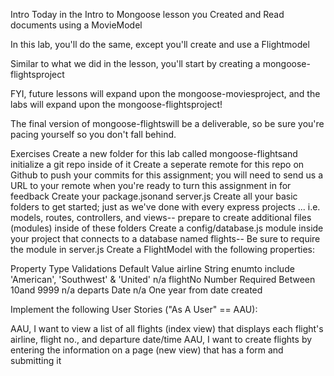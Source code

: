Intro
Today in the Intro to Mongoose lesson you Created and Read documents using a MovieModel

In this lab, you'll do the same, except you'll create and use a Flightmodel

Similar to what we did in the lesson, you'll start by creating a mongoose-flightsproject

FYI, future lessons will expand upon the mongoose-moviesproject, and the labs will expand upon the mongoose-flightsproject!

The final version of mongoose-flightswill be a deliverable, so be sure you're pacing yourself so you don't fall behind.

Exercises
Create a new folder for this lab called mongoose-flightsand initialize a git repo inside of it
Create a seperate remote for this repo on Github to push your commits for this assignment; you will need to send us a URL to your remote when you're ready to turn this assignment in for feedback
Create your package.jsonand server.js
Create all your basic folders to get started; just as we've done with every express projects ... i.e. models, routes, controllers, and views-- prepare to create additional files (modules) inside of these folders
Create a config/database.js module inside your project that connects to a database named flights-- Be sure to require the module in server.js
Create a FlightModel with the following properties:

Property Type Validations Default Value
airline String enumto include 'American', 'Southwest' & 'United' n/a
flightNo Number Required
Between 10and 9999 n/a
departs Date n/a One year from date created

Implement the following User Stories ("As A User" == AAU):

AAU, I want to view a list of all flights (index view) that displays each flight's airline, flight no., and departure date/time
AAU, I want to create flights by entering the information on a page (new view) that has a form and submitting it
